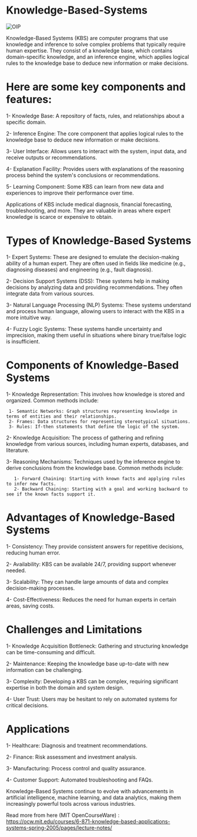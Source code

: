 # Knowledge-Based-Systems

![OIP](https://github.com/user-attachments/assets/0283d3ca-ff20-4ce5-9075-fd1899df3eb7)

Knowledge-Based Systems (KBS) are computer programs that use knowledge and inference to solve complex problems that typically require human expertise. They consist of a knowledge base, which contains domain-specific knowledge, and an inference engine, which applies logical rules to the knowledge base to deduce new information or make decisions.

# Here are some key components and features:

1- Knowledge Base: A repository of facts, rules, and relationships about a specific domain.

2- Inference Engine: The core component that applies logical rules to the knowledge base to deduce new information or make decisions.

3- User Interface: Allows users to interact with the system, input data, and receive outputs or recommendations.

4- Explanation Facility: Provides users with explanations of the reasoning process behind the system's conclusions or recommendations.

5- Learning Component: Some KBS can learn from new data and experiences to improve their performance over time.

Applications of KBS include medical diagnosis, financial forecasting, troubleshooting, and more. They are valuable in areas where expert knowledge is scarce or expensive to obtain.

# Types of Knowledge-Based Systems

1- Expert Systems: These are designed to emulate the decision-making ability of a human expert. They are often used in fields like medicine (e.g., diagnosing diseases) and engineering (e.g., fault diagnosis).

2- Decision Support Systems (DSS): These systems help in making decisions by analyzing data and providing recommendations. They often integrate data from various sources.

3- Natural Language Processing (NLP) Systems: These systems understand and process human language, allowing users to interact with the KBS in a more intuitive way.

4- Fuzzy Logic Systems: These systems handle uncertainty and imprecision, making them useful in situations where binary true/false logic is insufficient.

# Components of Knowledge-Based Systems

1- Knowledge Representation: This involves how knowledge is stored and organized. Common methods include:

     1- Semantic Networks: Graph structures representing knowledge in terms of entities and their relationships.
     2- Frames: Data structures for representing stereotypical situations.
     3- Rules: If-then statements that define the logic of the system.

2- Knowledge Acquisition: The process of gathering and refining knowledge from various sources, including human experts, databases, and literature.

3- Reasoning Mechanisms: Techniques used by the inference engine to derive conclusions from the knowledge base. Common methods include:
       
       1- Forward Chaining: Starting with known facts and applying rules to infer new facts.
       2- Backward Chaining: Starting with a goal and working backward to see if the known facts support it.

# Advantages of Knowledge-Based Systems

1- Consistency: They provide consistent answers for repetitive decisions, reducing human error.

2- Availability: KBS can be available 24/7, providing support whenever needed.

3- Scalability: They can handle large amounts of data and complex decision-making processes.

4- Cost-Effectiveness: Reduces the need for human experts in certain areas, saving costs.

# Challenges and Limitations

1- Knowledge Acquisition Bottleneck: Gathering and structuring knowledge can be time-consuming and difficult.

2- Maintenance: Keeping the knowledge base up-to-date with new information can be challenging.

3- Complexity: Developing a KBS can be complex, requiring significant expertise in both the domain and system design.

4- User Trust: Users may be hesitant to rely on automated systems for critical decisions.

# Applications

1- Healthcare: Diagnosis and treatment recommendations.

2- Finance: Risk assessment and investment analysis.

3- Manufacturing: Process control and quality assurance.

4- Customer Support: Automated troubleshooting and FAQs.

Knowledge-Based Systems continue to evolve with advancements in artificial intelligence, machine learning, and data analytics, making them increasingly powerful tools across various industries.

Read more from here (MIT OpenCourseWare) : https://ocw.mit.edu/courses/6-871-knowledge-based-applications-systems-spring-2005/pages/lecture-notes/ 
